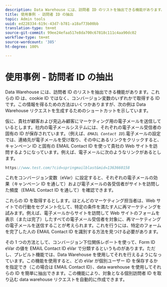 ```yaml
---
description: Data Warehouse には、訪問者 ID のリストを抽出できる機能があります。これらの ID は、cookie ID ではなく、コンバージョン変数のいずれかで取得する ID です。この情報を得るための方法はいくつかありますが、次の例は Data Warehouse リクエストを生成するためのショートカットを示しています。
title: 使用事例 - 訪問者 ID の抽出
topic: Admin tools
uuid: ed228334-619c-43d7-b781-a18af73b00bb
translation-type: tm+mt
source-git-commit: 99ee24efaa517e8da700c67818c111c4aa90dc02
workflow-type: tm+mt
source-wordcount: '385'
ht-degree: 100%

---
```



# 使用事例 - 訪問者 ID の抽出

Data Warehouse には、訪問者 ID のリストを抽出できる機能があります。これらの ID は、cookie ID ではなく、コンバージョン変数のいずれかで取得する ID です。この情報を得るための方法はいくつかありますが、次の例は Data Warehouse リクエストを生成するためのショートカットを示しています。

仮に、貴社が顧客および見込み顧客にマーケティング用の電子メールを送信しているとします。社内の電子メールシステムには、それぞれの電子メール受信者の固有の ID が保存されています。（例えば、*`EMAIL Contact ID`*).電子メールの設定では、連絡先が電子メールを受け取り、その中にあるリンクをクリックすると、キャンペーン ID と固有の EMAIL Contact ID を使って貴社の Web サイトを訪問するようになっています。例えば、電子メールに次のようなリンクがあるとします。

```js
https://www.test.com/?cid=springmailblast&mid=1363660158
```

これをコンバージョン変数（eVar）に設定すると、それぞれの電子メールの効果（キャンペーン ID を通して）および電子メールの各受信者がサイトを訪問した頻度（EMAIL Contact ID を通して）を確認できます。

これらの ID を取得するとします。ほとんどのマーケティング担当者は、Web サイトでの行動をセグメント化して、特定の条件を満たす人に再マーケティングを試みます。例えば、電子メールからサイトを訪問して Web サイトのフォームを表示（または完了）したすべての電子メール受信者を対象に、再マーケティングの電子メールを送信することが考えられます。これを行うには、特定のフォームを完了した人の EMAIL Contact ID を識別する方法を見つける必要があります。

その 1 つの方法として、コンバージョン下位関係レポートを使って、Form ID eVar の値を EMAIL Contact ID eVar で分類するというものがあります。ただし、プレビルト機能では、Data Warehouse を使用してそれを行えるようになっています。この機能を使用すると、どの eVar が個別ユーザー ID を保存するかを指定でき（この場合は EMAIL Contact ID）、data warehouse を使用してそれらの ID を簡単に抽出できます。この機能により、対象となる個別訪問者 ID を取り込む data warehouse リクエストを自動的に作成できます。
